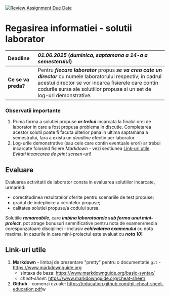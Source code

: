 [![Review Assignment Due Date](https://classroom.github.com/assets/deadline-readme-button-22041afd0340ce965d47ae6ef1cefeee28c7c493a6346c4f15d667ab976d596c.svg)](https://classroom.github.com/a/p7F_DGWn)
# Regasirea informatiei - solutii laborator

| **Deadline** | **_01.06.2025_** (_duminica, saptamana a 14-a a semesterului_) |
| :--- | :--- |
| **Ce se va preda?** | Pentru **_fiecare laborator_** propus **_se va crea cate un director_** cu numele laboratorului respectiv; in cadrul acestui director se vor incarca fisierele care contin codurile sursa ale solutiilor propuse si un set de log-uri demonstrative. |

### Observatii importante

1. Prima forma a solutiei propuse **_ar trebui_** incarcata la finalul orei de laborator in care a fost propusa problema in discutie. Completarea acestor solutii poate fi facuta ulterior pana in ultima saptamana a semestrului, fara a exista un _deadline_ efectiv per laborator. 
2. Log-urile demonstrative (sau cele care contin eventuale erori) ar trebui incarcate folosind fisiere _Markdown_ - vezi sectiunea [Link-uri utile](#links). _Evitati incarcarea de print screen_-uri!

## Evaluare

Evaluarea activitatii de laborator consta in evaluarea solutiilor incarcate, urmarind:

- corectitudinea rezultatelor oferite pentru scenariile de test propuse;
- gradul de indeplinire a cerintelor propuse;
- calitatea solutiei propuse/a codului sursa.

Solutiile **_remarcabile_**, care **_imbina laboratoarele sub forma unui mini-proiect_**, pot atrage bonusuri semnificative pentru nota de examen/media corespunzatoare disciplinei - inclusiv **_echivalarea examenului_** cu nota maxima, in cazurile in care mini-proiectul este evaluat cu **_nota 10_**!!

## <a id='links'>Link-uri utile</a>

1. **Markdown** - limbaj de prezentare "pretty" pentru o documentatie `git` - <https://www.markdownguide.org>
	- sintaxa de baza: <https://www.markdownguide.org/basic-syntax/>
	- _cheat-sheet_: <https://www.markdownguide.org/cheat-sheet/>
2. **Github** - comenzi uzuale: <https://education.github.com/git-cheat-sheet-education.pdf>w
